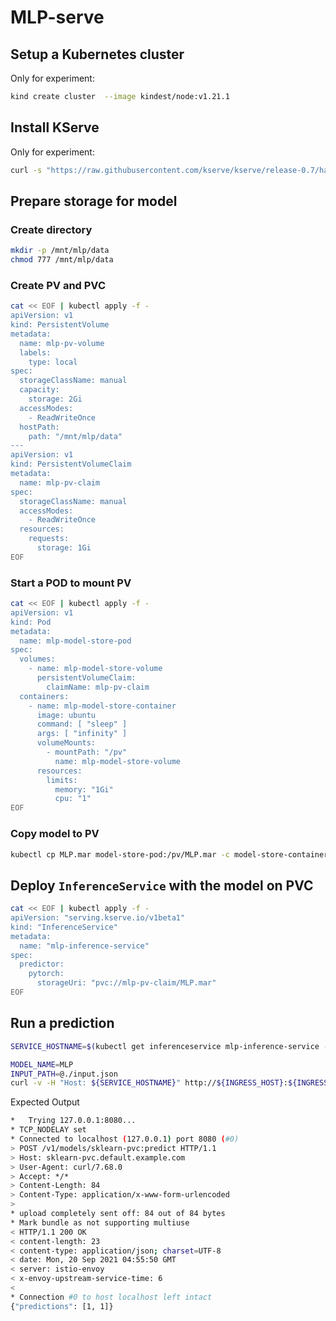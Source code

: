 # MLP-serve

## Setup a Kubernetes cluster

Only for experiment:
```bash
kind create cluster  --image kindest/node:v1.21.1
```

## Install KServe

Only for experiment:
```bash
curl -s "https://raw.githubusercontent.com/kserve/kserve/release-0.7/hack/quick_install.sh" | bash
```

## Prepare storage for model

### Create directory

```bash
mkdir -p /mnt/mlp/data
chmod 777 /mnt/mlp/data
```

### Create PV and PVC

```bash
cat << EOF | kubectl apply -f -
apiVersion: v1
kind: PersistentVolume
metadata:
  name: mlp-pv-volume
  labels:
    type: local
spec:
  storageClassName: manual
  capacity:
    storage: 2Gi
  accessModes:
    - ReadWriteOnce
  hostPath:
    path: "/mnt/mlp/data"
---
apiVersion: v1
kind: PersistentVolumeClaim
metadata:
  name: mlp-pv-claim
spec:
  storageClassName: manual
  accessModes:
    - ReadWriteOnce
  resources:
    requests:
      storage: 1Gi
EOF
```

### Start a POD to mount PV

```bash
cat << EOF | kubectl apply -f -
apiVersion: v1
kind: Pod
metadata:
  name: mlp-model-store-pod
spec:
  volumes:
    - name: mlp-model-store-volume
      persistentVolumeClaim:
        claimName: mlp-pv-claim
  containers:
    - name: mlp-model-store-container
      image: ubuntu
      command: [ "sleep" ]
      args: [ "infinity" ]
      volumeMounts:
        - mountPath: "/pv"
          name: mlp-model-store-volume
      resources:
        limits:
          memory: "1Gi"
          cpu: "1"
EOF
```

### Copy model to PV

```bash
kubectl cp MLP.mar model-store-pod:/pv/MLP.mar -c model-store-container
```

## Deploy `InferenceService` with the model on PVC

```bash
cat << EOF | kubectl apply -f -
apiVersion: "serving.kserve.io/v1beta1"
kind: "InferenceService"
metadata:
  name: "mlp-inference-service"
spec:
  predictor:
    pytorch:
      storageUri: "pvc://mlp-pv-claim/MLP.mar"
EOF
```

## Run a prediction

```bash
SERVICE_HOSTNAME=$(kubectl get inferenceservice mlp-inference-service -o jsonpath='{.status.url}' | cut -d "/" -f 3)

MODEL_NAME=MLP
INPUT_PATH=@./input.json
curl -v -H "Host: ${SERVICE_HOSTNAME}" http://${INGRESS_HOST}:${INGRESS_PORT}/v1/models/$MODEL_NAME:predict -d $INPUT_PATH
```

Expected Output

```bash
*   Trying 127.0.0.1:8080...
* TCP_NODELAY set
* Connected to localhost (127.0.0.1) port 8080 (#0)
> POST /v1/models/sklearn-pvc:predict HTTP/1.1
> Host: sklearn-pvc.default.example.com
> User-Agent: curl/7.68.0
> Accept: */*
> Content-Length: 84
> Content-Type: application/x-www-form-urlencoded
> 
* upload completely sent off: 84 out of 84 bytes
* Mark bundle as not supporting multiuse
< HTTP/1.1 200 OK
< content-length: 23
< content-type: application/json; charset=UTF-8
< date: Mon, 20 Sep 2021 04:55:50 GMT
< server: istio-envoy
< x-envoy-upstream-service-time: 6
< 
* Connection #0 to host localhost left intact
{"predictions": [1, 1]}
```

